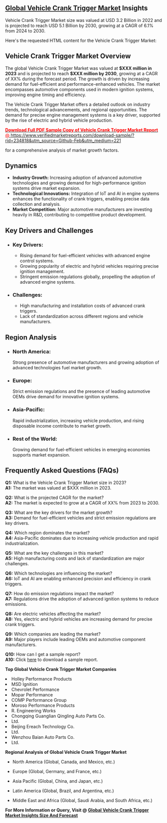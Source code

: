 <h2><a href="https://www.verifiedmarketreports.com/download-sample/?rid=234818&amp;utm_source=Github&amp;utm_medium=221" target="_blank">Global Vehicle Crank Trigger Market</a> Insights</h2><p>Vehicle Crank Trigger Market size was valued at USD 3.2 Billion in 2022 and is projected to reach USD 5.1 Billion by 2030, growing at a CAGR of 6.1% from 2024 to 2030.</p><p>Here's the requested HTML content for the Vehicle Crank Trigger Market: <!DOCTYPE html> <html lang="en"> <head> <meta charset="UTF-8"> <meta name="viewport" content="width=device-width, initial-scale=1.0"> <meta name="description" content="Explore the in-depth analysis of the Vehicle Crank Trigger Market, including market value, dynamics, key drivers and challenges, and regional analysis."> <meta name="keywords" content="Vehicle Crank Trigger Market, Market Size, Industry Outlook, Dynamics, Regional Analysis"> <meta name="author" content="Industry Analyst"> <title>Vehicle Crank Trigger Market Overview</title> </head> <body> <h2>Vehicle Crank Trigger Market Overview</h2> <p> The global Vehicle Crank Trigger Market was valued at <strong>$XXX million in 2023</strong> and is projected to reach <strong>$XXX million by 2030</strong>, growing at a CAGR of XX% during the forecast period. The growth is driven by increasing demand for fuel-efficient and performance-enhanced vehicles. The market encompasses automotive components used in modern ignition systems, improving engine timing and efficiency. </p> <p> The Vehicle Crank Trigger Market offers a detailed outlook on industry trends, technological advancements, and regional opportunities. The demand for precise engine management systems is a key driver, supported by the rise of electric and hybrid vehicle production. <a href="#sample"><p><span class=""><span style="color: #ff0000;"><strong>Download Full PDF Sample Copy of Vehicle Crank Trigger Market Report</strong> @ </span><a href="https://www.verifiedmarketreports.com/download-sample/?rid=234818&amp;utm_source=Github-Feb&amp;utm_medium=221" target="_blank">https://www.verifiedmarketreports.com/download-sample/?rid=234818&amp;utm_source=Github-Feb&amp;utm_medium=221</a></span></p></a> for a comprehensive analysis of market growth factors. </p> <h2>Dynamics</h2> <ul> <li><strong>Industry Growth:</strong> Increasing adoption of advanced automotive technologies and growing demand for high-performance ignition systems drive market expansion.</li> <li><strong>Technological Innovations:</strong> Integration of IoT and AI in engine systems enhances the functionality of crank triggers, enabling precise data collection and analysis.</li> <li><strong>Market Competition:</strong> Major automotive manufacturers are investing heavily in R&D, contributing to competitive product development.</li> </ul> <h2>Key Drivers and Challenges</h2> <ul> <li><h3>Key Drivers:</h3> <ul> <li>Rising demand for fuel-efficient vehicles with advanced engine control systems.</li> <li>Growing popularity of electric and hybrid vehicles requiring precise ignition management.</li> <li>Stringent emission regulations globally, propelling the adoption of advanced engine systems.</li> </ul> </li> <li><h3>Challenges:</h3> <ul> <li>High manufacturing and installation costs of advanced crank triggers.</li> <li>Lack of standardization across different regions and vehicle manufacturers.</li> </ul> </li> </ul> <h2>Region Analysis</h2> <ul> <li><h3>North America:</h3> Strong presence of automotive manufacturers and growing adoption of advanced technologies fuel market growth. </li> <li><h3>Europe:</h3> Strict emission regulations and the presence of leading automotive OEMs drive demand for innovative ignition systems. </li> <li><h3>Asia-Pacific:</h3> Rapid industrialization, increasing vehicle production, and rising disposable income contribute to market growth. </li> <li><h3>Rest of the World:</h3> Growing demand for fuel-efficient vehicles in emerging economies supports market expansion. </li> </ul> <h2>Frequently Asked Questions (FAQs)</h2> <p><strong>Q1:</strong> What is the Vehicle Crank Trigger Market size in 2023? <br> <strong>A1:</strong> The market was valued at $XXX million in 2023.</p> <p><strong>Q2:</strong> What is the projected CAGR for the market? <br> <strong>A2:</strong> The market is expected to grow at a CAGR of XX% from 2023 to 2030.</p> <p><strong>Q3:</strong> What are the key drivers for the market growth? <br> <strong>A3:</strong> Demand for fuel-efficient vehicles and strict emission regulations are key drivers.</p> <p><strong>Q4:</strong> Which region dominates the market? <br> <strong>A4:</strong> Asia-Pacific dominates due to increasing vehicle production and rapid industrialization.</p> <p><strong>Q5:</strong> What are the key challenges in this market? <br> <strong>A5:</strong> High manufacturing costs and lack of standardization are major challenges.</p> <p><strong>Q6:</strong> Which technologies are influencing the market? <br> <strong>A6:</strong> IoT and AI are enabling enhanced precision and efficiency in crank triggers.</p> <p><strong>Q7:</strong> How do emission regulations impact the market? <br> <strong>A7:</strong> Regulations drive the adoption of advanced ignition systems to reduce emissions.</p> <p><strong>Q8:</strong> Are electric vehicles affecting the market? <br> <strong>A8:</strong> Yes, electric and hybrid vehicles are increasing demand for precise crank triggers.</p> <p><strong>Q9:</strong> Which companies are leading the market? <br> <strong>A9:</strong> Major players include leading OEMs and automotive component manufacturers.</p> <p><strong>Q10:</strong> How can I get a sample report? <br> <strong>A10:</strong> Click <a href="#sample">here</a> to download a sample report.</p> </body> </html> </p><p><strong>Top Global Vehicle Crank Trigger Market Companies</strong></p><div data-test-id=""><p><li>Holley Performance Products</li><li> MSD Ignition</li><li> Chevrolet Performance</li><li> Mopar Performance</li><li> COMP Performance Group</li><li> Moroso Performance Products</li><li> R. Engineering Works</li><li> Chongqing Guanglian Qingling Auto Parts Co.</li><li> Ltd.</li><li> Beijing Ereach Technology Co.</li><li> Ltd.</li><li> Wenzhou Baian Auto Parts Co.</li><li> Ltd.</li></p><div><strong>Regional Analysis of&nbsp;Global Vehicle Crank Trigger Market</strong></div><ul><li dir="ltr"><p dir="ltr">North America&nbsp;(Global, Canada, and Mexico, etc.)</p></li><li dir="ltr"><p dir="ltr">Europe (Global, Germany, and France, etc.)</p></li><li dir="ltr"><p dir="ltr">Asia Pacific&nbsp;(Global, China, and Japan, etc.)</p></li><li dir="ltr"><p dir="ltr">Latin America&nbsp;(Global, Brazil, and Argentina, etc.)</p></li><li dir="ltr">Middle East and Africa&nbsp;(Global, Saudi Arabia, and South Africa, etc.)</li></ul><p><strong>For More Information or Query, Visit @&nbsp;</strong><strong><a href="https://www.verifiedmarketreports.com/product/vehicle-crank-trigger-market/?utm_source=Github&amp;utm_medium=221" target="_blank">Global Vehicle Crank Trigger Market Insights Size And Forecast</a></strong></p></div>
